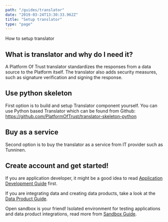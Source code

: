 ```yaml
---
path: "/guides/translator"
date: "2019-03-24T13:30:33.962Z"
title: "Setup translator"
type: "page"
---
```


How to setup translator

## What is translator and why do I need it? 

A Platform Of Trust translator standardizes the responses from a data source to the Platform itself. The translator also adds security measures, such as signature verification and signing the response.

## Use python skeleton

First option is to build and setup Translator component yourself. You can use Python based Translator which can be found from Github: https://github.com/PlatformOfTrust/translator-skeleton-python

## Buy as a service

Second option is to buy the translator as a service from IT provider such as Tunninen. 

## Create account and get started!

If you are application developer, it might be a good idea to read [Application Development Guide](/guides/build-apps) first. 

If you are integrating data and creating data products, take a look at the [Data Product Guide](/guides/data-products). 

Open sandbox is your friend! Isolated environment for testing applications and data product integrations, read more from [Sandbox Guide](/guides/sandbox).